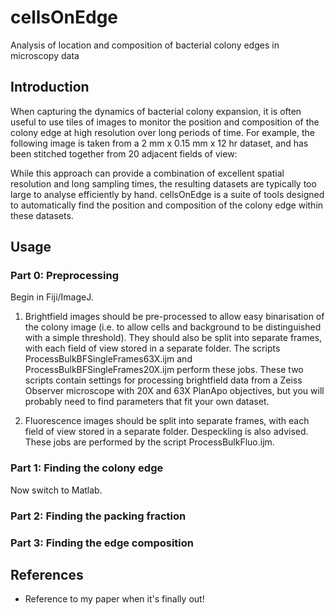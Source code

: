 # cellsOnEdge
Analysis of location and composition of bacterial colony edges in microscopy data

## Introduction

When capturing the dynamics of bacterial colony expansion, it is often useful to use tiles of images to monitor the position and composition of the colony edge at high resolution over long periods of time. For example, the following image is taken from a 2 mm x 0.15 mm x 12 hr dataset, and has been stitched together from 20 adjacent fields of view:

While this approach can provide a combination of excellent spatial resolution and long sampling times, the resulting datasets are typically too large to analyse efficiently by hand. cellsOnEdge is a suite of tools designed to automatically find the position and composition of the colony edge within these datasets.

## Usage

### Part 0: Preprocessing
Begin in Fiji/ImageJ.

1. Brightfield images should be pre-processed to allow easy binarisation of the colony image (i.e. to allow cells and background to be distinguished with a simple threshold). They should also be split into separate frames, with each field of view stored in a separate folder. The scripts ProcessBulkBFSingleFrames63X.ijm and ProcessBulkBFSingleFrames20X.ijm perform these jobs. These two scripts contain settings for processing brightfield data from a Zeiss Observer microscope with 20X and 63X PlanApo objectives, but you will probably need to find parameters that fit your own dataset.

2. Fluorescence images should be split into separate frames, with each field of view stored in a separate folder. Despeckling is also advised. These jobs are performed by the script ProcessBulkFluo.ijm.

### Part 1: Finding the colony edge
Now switch to Matlab.



### Part 2: Finding the packing fraction

### Part 3: Finding the edge composition

## References

- Reference to my paper when it's finally out!
